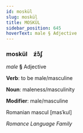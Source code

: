 ```yaml
---
id: moskül
slug: moskül
title: MOSKÜL
sidebar_position: 645
hoverText: male § Adjective
---
```


### moskül&emsp;<span kind="abugida">ƶ́ɔ͊ʄ</span>

*male* **§** Adjective

**Verb**: to be male/masculine

**Noun**: maleness/masculinity

**Modifier**: male/masculine

Romanian mascul [masˈkul]

*Romance Language Family*